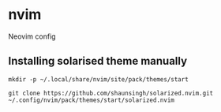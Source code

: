 # nvim
Neovim config

## Installing solarised theme manually
```
mkdir -p ~/.local/share/nvim/site/pack/themes/start
```

```
git clone https://github.com/shaunsingh/solarized.nvim.git ~/.config/nvim/pack/themes/start/solarized.nvim
```
